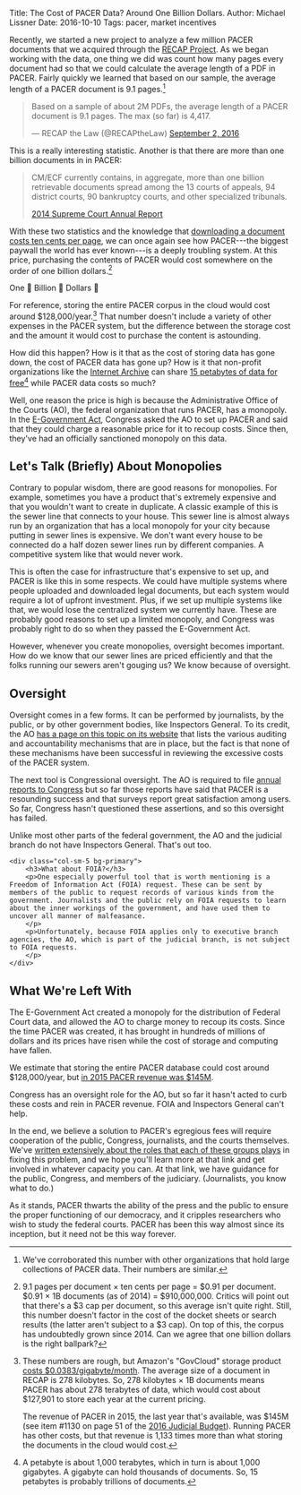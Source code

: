 Title: The Cost of PACER Data? Around One Billion Dollars.
Author: Michael Lissner
Date: 2016-10-10
Tags: pacer, market incentives


Recently, we started a new project to analyze a few million PACER documents that we acquired through the [RECAP Project][recap]. As we began working with the data, one thing we did was count how many pages every document had so that we could calculate the average length of a PDF in PACER. Fairly quickly we learned that based on our sample, the average length of a PACER document is 9.1 pages.[^1]

<blockquote class="twitter-tweet" data-lang="en"><p lang="en" dir="ltr">Based on a sample of about 2M PDFs, the average length of a PACER document is 9.1 pages. The max (so far) is 4,417.</p>&mdash; RECAP the Law (@RECAPtheLaw) <a href="https://twitter.com/RECAPtheLaw/status/771585725875691520">September 2, 2016</a></blockquote>
<script async src="//platform.twitter.com/widgets.js" charset="utf-8"></script>

This is a really interesting statistic. Another is that there are more than one billion documents in in PACER:

<blockquote>
    <p>CM/ECF currently contains, in aggregate, more than one billion retrievable documents spread among the 13 courts of appeals, 94 district courts, 90 bankruptcy courts, and other specialized tribunals.
    </p>
    <footer><a href="https://www.supremecourt.gov/publicinfo/year-end/2014year-endreport.pdf">2014 Supreme Court Annual Report</a></footer>
</blockquote>

With these two statistics and the knowledge that [downloading a document costs ten cents per page][cost], we can once again see how PACER---the biggest paywall the world has ever known---is a deeply troubling system. At this price, purchasing the contents of PACER would cost somewhere on the order of one billion dollars.[^2]
 
One 👏 Billion 👏 Dollars 👏

For reference, storing the entire PACER corpus in the cloud would cost around $128,000/year.[^3] That number doesn't include a variety of other expenses in the PACER system, but the difference between the storage cost and the amount it would cost to purchase the content is astounding.

How did this happen? How is it that as the cost of storing data has gone down, the cost of PACER data has gone up? How is it that non-profit organizations like the [Internet Archive][ia] can share [15 petabytes of data for free][ia-wiki][^4] while PACER data costs so much? 

Well, one reason the price is high is because the Administrative Office of the Courts (AO), the federal organization that runs PACER, has a monopoly. In the [E-Government Act][egov], Congress asked the AO to set up PACER and said that they could charge a reasonable price for it to recoup costs. Since then, they've had an officially sanctioned monopoly on this data.

 
## Let's Talk (Briefly) About Monopolies
 
Contrary to popular wisdom, there are good reasons for monopolies. For example, sometimes you have a product that's extremely expensive and that you wouldn't want to create in duplicate. A classic example of this is the sewer line that connects to your house. This sewer line is almost always run by an organization that has a local monopoly for your city because putting in sewer lines is expensive. We don't want every house to be connected do a half dozen sewer lines run by different companies. A competitive system like that would never work.

This is often the case for infrastructure that's expensive to set up, and PACER is like this in some respects. We could have multiple systems where people uploaded and downloaded legal documents, but each system would require a lot of upfront investment. Plus, if we set up multiple systems like that, we would lose the centralized system we currently have. These are probably good reasons to set up a limited monopoly, and Congress was probably right to do so when they passed the E-Government Act.

However, whenever you create monopolies, oversight becomes important. How do we know that our sewer lines are priced efficiently and that the folks running our sewers aren't gouging us? We know because of oversight.
 

## Oversight

<div class="row">
    <div class="col-sm-7">
        <p>Oversight comes in a few forms. It can be performed by journalists, by the public, or by other government bodies, like Inspectors General. To its credit, the AO <a href="http://www.uscourts.gov/about-federal-courts/judicial-administration/administrative-oversight-and-accountability">has a page on this topic on its website</a> that lists the various auditing and accountability mechanisms that are in place, but the fact is that none of these mechanisms have been successful in reviewing the excessive costs of the PACER system.
        </p>
        <p>The next tool is Congressional oversight. The AO is required to file <a href="http://www.uscourts.gov/statistics-reports/analysis-reports/directors-annual-report">annual reports to Congress</a> but so far those reports have said that PACER is a resounding success and that surveys report great satisfaction among users. So far, Congress hasn't questioned these assertions, and so this oversight has failed.
        </p>
        <p>Unlike most other parts of the federal government, the AO and the judicial branch do not have Inspectors General. That's out too.
        </p>
    </div>
    
    <div class="col-sm-5 bg-primary">
        <h3>What about FOIA?</h3>
        <p>One especially powerful tool that is worth mentioning is a Freedom of Information Act (FOIA) request. These can be sent by members of the public to request records of various kinds from the government. Journalists and the public rely on FOIA requests to learn about the inner workings of the government, and have used them to uncover all manner of malfeasance.
        </p>
        <p>Unfortunately, because FOIA applies only to executive branch agencies, the AO, which is part of the judicial branch, is not subject to FOIA requests.
        </p>
    </div>
</div>

## What We're Left With

The E-Government Act created a monopoly for the distribution of Federal Court data, and allowed the AO to charge money to recoup its costs. Since the time PACER was created, it has brought in hundreds of millions of dollars and its prices have risen while the cost of storage and computing have fallen. 
  
We estimate that storing the entire PACER database could cost around $128,000/year, but [in 2015 PACER revenue was $145M][budget]. 
 
Congress has an oversight role for the AO, but so far it hasn't acted to curb these costs and rein in PACER revenue. FOIA and Inspectors General can't help. 

In the end, we believe a solution to PACER's egregious fees will require cooperation of the public, Congress, journalists, and the courts themselves. We've [written extensively about the roles that each of these groups plays][todo] in fixing this problem, and we hope you'll learn more at that link and get involved in whatever capacity you can. At that link, we have guidance for the public, Congress, and members of the judiciary. (Journalists, you know what to do.) 

As it stands, PACER thwarts the ability of the press and the public to ensure the proper functioning of our democracy, and it cripples researchers who wish to study the federal courts. PACER has been this way almost since its inception, but it need not be this way forever.  


[^1]: We've corroborated this number with other organizations that hold large collections of PACER data. Their numbers are similar.

[^2]: 9.1 pages per document &times; ten cents per page = $0.91 per document. $0.91 &times; 1B documents (as of 2014) = $910,000,000. Critics will point out that there's a $3 cap per document, so this average isn't quite right. Still, this number doesn't factor in the cost of the docket sheets or search results (the latter aren't subject to a $3 cap). On top of this, the corpus has undoubtedly grown since 2014. Can we agree that one billion dollars is the right ballpark?

[^3]: These numbers are rough, but Amazon's "GovCloud" storage product [costs $0.0383/gigabyte/month][s3]. The average size of a document in RECAP is 278 kilobytes. So, 278 kilobytes &times; 1B documents means PACER has about 278 terabytes of data, which would cost about $127,901 to store each year at the current pricing. 

    The revenue of PACER in 2015, the last year that's available, was $145M (see item #1130 on page 51 of the [2016 Judicial Budget][budget]). Running PACER has other costs, but that revenue is 1,133 times more than what storing the documents in the cloud would cost.

<!--
  Backup data:
  
  # Number of bytes of PDF data
  ↪ find . -name "*.pdf" -ls | awk '{total += $7} END {print total}'
  1010353255231
  
  # Number of PDFs
  ↪ find . -name "*.pdf" -ls | wc
  3630604 39936644 381368741
  
  # Average size of an item
  (1010353255231 bytes / 3630604 items) = 278287 bytes/item
  
  # Total size:
  278287 X 1,000,000,000 = 278287925400000 bytes
  # ...in TB and GB...
  Google: 278287925400000 bytes in terabytes = 278 TB, 278000GB
  
  # Cost per month, year
  278287GB X $0.0383 / GB / Month = $10658/month
  $10658/month * 12 months/year = $127,901/year
    
  # Multiplier
  PACER revenue of $145,000,000 / $127,901/year = 1133.6
-->

[^4]: A petabyte is about 1,000 terabytes, which in turn is about 1,000 gigabytes. A gigabyte can hold thousands of documents. So, 15 petabytes is probably trillions of documents.

[cost]: https://www.pacer.gov/psc/faq.html
[recap]: {filename}/pages/recap.md
[ia-wiki]: https://en.wikipedia.org/wiki/Internet_Archive
[ia]: https://archive.org
[suit]: http://arstechnica.com/tech-policy/2016/04/lawsuit-accuses-pacer-of-milking-the-public-for-cash-in-exchange-for-access/
[budget]: https://www.gpo.gov/fdsys/pkg/BUDGET-2017-APP/pdf/BUDGET-2017-APP-1-4.pdf
[s3]: https://aws.amazon.com/govcloud-us/pricing/s3/
[egov]: https://www.congress.gov/bill/107th-congress/house-bill/02458
[todo]: {filename}/what-should-be-done-about-the-pacer-problem.md

